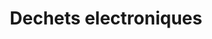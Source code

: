 ---
title: Dechets electroniques
longTitle: 'Déchets électroniques'
tags:
- gccommon
french:
- "[[Electronic waste]]"
---